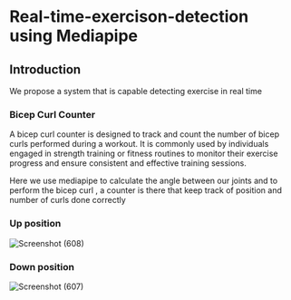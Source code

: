 # Real-time-exercison-detection using Mediapipe

## Introduction 

We propose a system that is capable detecting exercise in real time 

### Bicep Curl Counter

A bicep curl counter is designed to track and count the number of bicep curls performed during a workout. It is commonly used by individuals engaged in strength training or fitness routines to monitor their exercise progress and ensure consistent and effective training sessions.

Here we use mediapipe to calculate the angle between our joints and to perform the bicep curl , a counter is there that keep track of position and number of curls done correctly


### Up position



![Screenshot (608)](https://github.com/Dipanshu-Jagat/Real-time-exercison-detection/assets/86709644/2e230ff6-07eb-4bdc-92e4-7315218beb3c)

### Down position

![Screenshot (607)](https://github.com/Dipanshu-Jagat/Real-time-exercison-detection/assets/86709644/7a9bb041-4440-421c-bb54-d50c60e90480)

